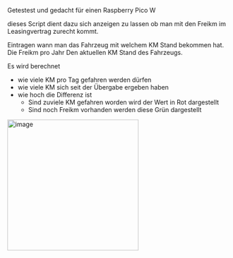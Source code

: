 Getestest und gedacht für einen Raspberry Pico W

dieses Script dient dazu sich anzeigen zu lassen ob man mit den Freikm im Leasingvertrag zurecht kommt.

Eintragen wann man das Fahrzeug mit welchem KM Stand bekommen hat.
Die Freikm pro Jahr
Den aktuellen KM Stand des Fahrzeugs.

Es wird berechnet
  - wie viele KM pro Tag gefahren werden dürfen
  - wie viele KM sich seit der Übergabe ergeben haben
  - wie hoch die Differenz ist
    -  Sind zuviele KM gefahren worden wird der Wert in Rot dargestellt
    -  Sind noch Freikm vorhanden werden diese Grün dargestellt

<img width="297" alt="image" src="https://github.com/Valgart/leasing_km/assets/119137735/a106589b-7b35-4aba-a7a3-af241786ff4f">
